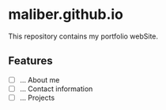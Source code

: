 # maliber.github.io 

This repository contains my portfolio webSite.

## Features

- [ ] ... About me
- [ ] ... Contact information
- [ ] ... Projects

